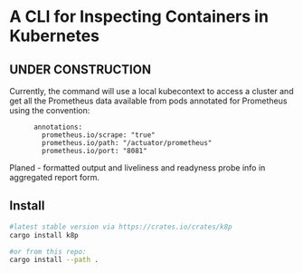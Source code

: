 A CLI for Inspecting Containers in Kubernetes
============

UNDER CONSTRUCTION
-----------

Currently, the command will use a local kubecontext to access a cluster
and get all the Prometheus data available from pods annotated for Prometheus
using the convention:

```
      annotations:
        prometheus.io/scrape: "true"
        prometheus.io/path: "/actuator/prometheus"
        prometheus.io/port: "8081"
```

Planed - formatted output and liveliness and readyness probe info
in aggregated report form.

Install
----------

```bash
#latest stable version via https://crates.io/crates/k8p
cargo install k8p

#or from this repo:
cargo install --path .
```

